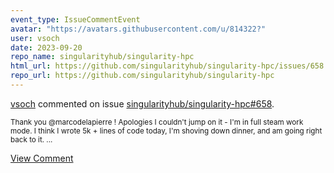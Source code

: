 ```yaml
---
event_type: IssueCommentEvent
avatar: "https://avatars.githubusercontent.com/u/814322?"
user: vsoch
date: 2023-09-20
repo_name: singularityhub/singularity-hpc
html_url: https://github.com/singularityhub/singularity-hpc/issues/658
repo_url: https://github.com/singularityhub/singularity-hpc
---
```


<a href='https://github.com/vsoch' target='_blank'>vsoch</a> commented on issue <a href='https://github.com/singularityhub/singularity-hpc/issues/658' target='_blank'>singularityhub/singularity-hpc#658</a>.

<small>Thank you @marcodelapierre ! Apologies I couldn't jump on it - I'm in full steam work mode. I think I wrote 5k + lines of code today, I'm shoving down dinner, and am going right back to it. ...</small>

<a href='https://github.com/singularityhub/singularity-hpc/issues/658' target='_blank'>View Comment</a>